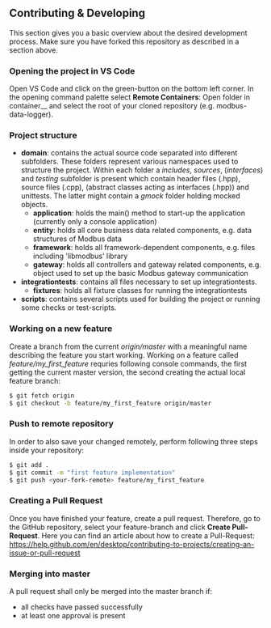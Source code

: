 ## Contributing & Developing
This section gives you a basic overview about the desired development process. Make sure you have forked this repository as described in a section above.

### Opening the project in VS Code
Open VS Code and click on the green-button on the bottom left corner. In the opening command palette select __Remote Containers__: Open folder in container__ and select the root of your cloned repository (e.g. modbus-data-logger).

### Project structure
- __domain__: contains the actual source code separated into different subfolders. These folders represent various namespaces used to structure the project. Within each folder a _includes_, _sources_, (_interfaces_) and _testing_ subfolder is present which contain header files (.hpp), source files (.cpp), (abstract classes acting as interfaces (.hpp)) and unittests. The latter might contain a _gmock_ folder holding mocked objects.  
    - __application__: holds the main() method to start-up the application (currently only a console application)  
    - __entity__: holds all core business data related components, e.g. data structures of Modbus data  
    - __framework__: holds all framework-dependent components, e.g. files including 'libmodbus' library  
    - __gateway__: holds all controllers and gateway related components, e.g. object used to set up the basic Modbus gateway communication  
- __integrationtests__: contains all files necessary to set up integrationtests.  
    - __fixtures__: holds all fixture classes for running the integrationtests
- __scripts__: contains several scripts used for building the project or running some checks or test-scripts.  

### Working on a new feature
Create a branch from the current _origin/master_ with a meaningful name describing the feature you start working. Working on a feature called _feature/my_first_feature_ requries following console commands, the first getting the current master version, the second creating the actual local feature branch:  
```sh
$ git fetch origin
$ git checkout -b feature/my_first_feature origin/master
```

### Push to remote repository
In order to also save your changed remotely, perform following three steps inside your repository:  
```sh
$ git add . 
$ git commit -m "first feature implementation"
$ git push <your-fork-remote> feature/my_first_feature
```

### Creating a Pull Request
Once you have finished your feature, create a pull request. Therefore, go to the GitHub repository, select your feature-branch and click __Create Pull-Request__. Here you can find an article about how to create a Pull-Request: https://help.github.com/en/desktop/contributing-to-projects/creating-an-issue-or-pull-request

### Merging into master
A pull request shall only be merged into the master branch if:  
- all checks have passed successfully
- at least one approval is present  